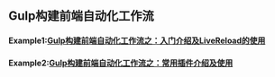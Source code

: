 ## Gulp构建前端自动化工作流

#### Example1:[Gulp构建前端自动化工作流之：入门介绍及LiveReload的使用](https://github.com/zhonglimh/Gulp/tree/master/Example1)
#### Example2:[Gulp构建前端自动化工作流之：常用插件介绍及使用](https://github.com/zhonglimh/Gulp/tree/master/Example2)

